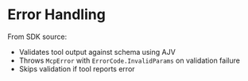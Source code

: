 # Error Handling

From SDK source:
- Validates tool output against schema using AJV
- Throws `McpError` with `ErrorCode.InvalidParams` on validation failure
- Skips validation if tool reports error